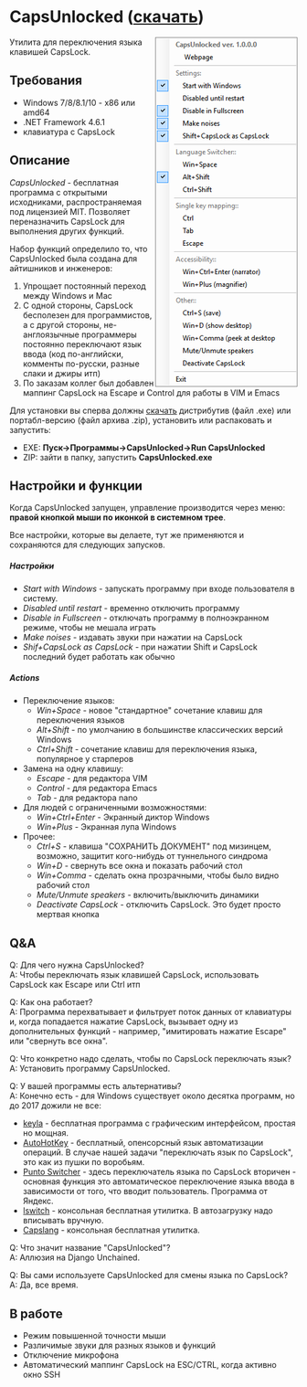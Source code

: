 ﻿# CapsUnlocked ([скачать](https://github.com/reclaimed/CapsUnlocked/releases))
<img align="right" src="https://raw.githubusercontent.com/reclaimed/capsunlocked/master/README-files/context-menu.png">

Утилита для переключения языка клавишей CapsLock.

## Требования

* Windows 7/8/8.1/10 - x86 или amd64
* .NET Framework 4.6.1
* клавиатура с CapsLock

## Описание

_CapsUnlocked_ - бесплатная программа с открытыми исходниками, распространяемая 
под лицензией MIT. Позволяет переназначить CapsLock для выполнения других функций.

Набор функций определило то, что CapsUnlocked была создана для айтишников и инженеров:
1. Упрощает постоянный переход между Windows и Mac
2. С одной стороны, CapsLock бесполезен для программистов, а с другой стороны, 
не-англоязычные программеры постоянно переключают язык ввода (код по-английски, 
комменты по-русски, разные слаки и джиры итп)
3. По заказам коллег был добавлен маппинг CapsLock на Escape и Control для работы в VIM и Emacs

Для установки вы сперва должны [скачать](https://github.com/reclaimed/CapsUnlocked/releases) 
дистрибутив (файл .exe) или портабл-версию (файл архива .zip), установить или распаковать и запустить:
* EXE: **Пуск->Программы->CapsUnlocked->Run CapsUnlocked**
* ZIP: зайти в папку, запустить **CapsUnlocked.exe**

## Настройки и функции

Когда CapsUnlocked запущен, управление производится через меню: **правой кнопкой мыши по иконкой в системном трее**.

Все настройки, которые вы делаете, тут же применяются и сохраняются для следующих запусков.

##### Настройки
* _Start with Windows_ - запускать программу при входе пользователя в систему. 
* _Disabled until restart_ - временно отключить программу
* _Disable in Fullscreen_ - отключать программу в полноэкранном режиме, чтобы не мешала играть
* _Make noises_ - издавать звуки при нажатии на CapsLock
* _Shif+CapsLock as CapsLock_ - при нажатии Shift и CapsLock последний будет работать как обычно

##### Actions
* Переключение языков:
  * _Win+Space_ - новое "стандартное" сочетание клавиш для переключения языков
  * _Alt+Shift_ - по умолчанию в большинстве классических версий Windows
  * _Ctrl+Shift_ - сочетание клавиш для переключения языка, популярное у старперов
* Замена на одну клавишу:
  * _Escape_ - для редактора VIM 
  * _Control_ - для редактора Emacs 
  * _Tab_ - для редактора nano
* Для людей с ограниченными возможностями:
  * _Win+Ctrl+Enter_ - Экранный диктор Windows 
  * _Win+Plus_ - Экранная лупа Windows
* Прочее:
  * _Ctrl+S_ - клавиша "СОХРАНИТЬ ДОКУМЕНТ" под мизинцем, возможно, защитит кого-нибудь от туннельного синдрома
  * _Win+D_ - свернуть все окна и показать рабочий стол
  * _Win+Comma_ - сделать окна прозрачными, чтобы было видно рабочий стол
  * _Mute/Unmute speakers_ - включить/выключить динамики
  * _Deactivate CapsLock_ - отключить CapsLock. Это будет просто мертвая кнопка


## Q&A

Q: Для чего нужна CapsUnlocked?  
A: Чтобы переключать язык клавишей CapsLock, использовать CapsLock как Escape или Ctrl итп

Q: Как она работает?  
A: Программа перехватывает и фильтрует поток данных от клавиатуры и, когда 
попадается нажатие CapsLock, вызывает одну из дополнительных функций - например, 
"имитировать нажатие Escape" или "свернуть все окна".

Q: Что конкретно надо сделать, чтобы по CapsLock переключать язык?  
A: Установить программу CapsUnlocked.

Q: У вашей программы есть альтернативы?  
A: Конечно есть - для Windows существует около десятка программ, но до 2017 дожили не все:
* [keyla](https://github.com/Ryzhehvost/keyla/wiki/en_Screenshots) - бесплатная программа с графическим интерфейсом, простая но мощная.
* [AutoHotKey](http://www.autohotkey.com/) - бесплатный, опенсорсный язык автоматизации операций. В случае нашей задачи "переключать язык по CapsLock", это как из пушки по воробьям.
* [Punto Switcher](http://www.punto.ru/) - здесь переключатель языка по CapsLock вторичен - основная функция это автоматическое переключение языка ввода в зависимости от того, что вводит пользователь. Программа от Яндекс.
* [lswitch](https://haali.su/winutils/) - консольная бесплатная утилитка. В автозагрузку надо вписывать вручную.
* [Capslang](http://flydom.ru/capslang/) - консольная бесплатная утилитка.

Q: Что значит название "CapsUnlocked"?  
A: Аллюзия на Django Unchained.

Q: Вы сами используете CapsUnlocked для смены языка по CapsLock?    
A: Да, все время.


## В работе

* Режим повышенной точности мыши
* Различимые звуки для разных языков и функций
* Отключение микрофона
* Автоматический маппинг CapsLock на ESC/CTRL, когда активно окно SSH

